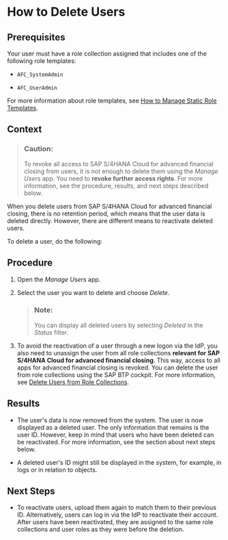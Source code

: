 <!-- loioa3d5d0560f3a4e368c95c1bb661bb594 -->

# How to Delete Users



<a name="loioa3d5d0560f3a4e368c95c1bb661bb594__prereq_ysh_fzc_kkb"/>

## Prerequisites

Your user must have a role collection assigned that includes one of the following role templates:

-   `AFC_SystemAdmin`

-   `AFC_UserAdmin`


For more information about role templates, see [How to Manage Static Role Templates](../User-Management/how-to-manage-static-role-templates-0cca34d.md).



## Context

> ### Caution:  
> To revoke all access to SAP S/4HANA Cloud for advanced financial closing from users, it is not enough to delete them using the *Manage Users* app. You need to **revoke further access rights**. For more information, see the procedure, results, and next steps described below.

When you delete users from SAP S/4HANA Cloud for advanced financial closing, there is no retention period, which means that the user data is deleted directly. However, there are different means to reactivate deleted users.

To delete a user, do the following:



## Procedure

1.  Open the *Manage Users* app.

2.  Select the user you want to delete and choose *Delete*.

    > ### Note:  
    > You can display all deleted users by selecting *Deleted* in the *Status* filter.

3.  To avoid the reactivation of a user through a new logon via the IdP, you also need to unassign the user from all role collections **relevant for SAP S/4HANA Cloud for advanced financial closing**. This way, access to all apps for advanced financial closing is revoked. You can delete the user from role collections using the SAP BTP cockpit. For more information, see [Delete Users from Role Collections](https://help.sap.com/viewer/65de2977205c403bbc107264b8eccf4b/latest/en-US/4f8a242839a947f9a6f379650480c776.html).




<a name="loioa3d5d0560f3a4e368c95c1bb661bb594__result_xhj_v4w_gnb"/>

## Results

-   The user's data is now removed from the system. The user is now displayed as a deleted user. The only information that remains is the user ID. However, keep in mind that users who have been deleted can be reactivated. For more information, see the section about next steps below.

-   A deleted user's ID might still be displayed in the system, for example, in logs or in relation to objects.




<a name="loioa3d5d0560f3a4e368c95c1bb661bb594__postreq_e3k_rnw_gnb"/>

## Next Steps

-   To reactivate users, upload them again to match them to their previous ID. Alternatively, users can log in via the IdP to reactivate their account. After users have been reactivated, they are assigned to the same role collections and user roles as they were before the deletion.



